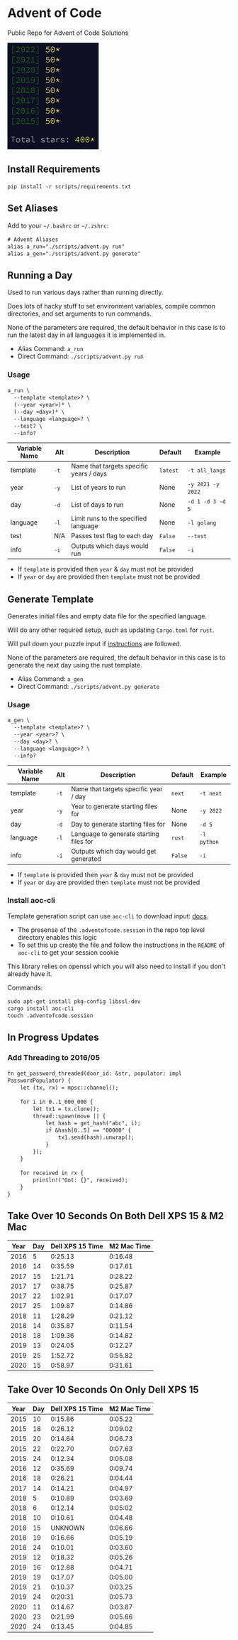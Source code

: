 # Advent of Code

Public Repo for Advent of Code Solutions

![Years Completed](advent-completed.png)

## Install Requirements

```
pip install -r scripts/requirements.txt
```

## Set Aliases

Add to your `~/.bashrc` or `~/.zshrc`:

```
# Advent Aliases
alias a_run="./scripts/advent.py run"
alias a_gen="./scripts/advent.py generate"
```

## Running a Day

Used to run various days rather than running directly.

Does lots of hacky stuff to set environment variables, compile common directories,
and set arguments to run commands.

None of the parameters are required, the default behavior in this case is to run the
latest day in all languages it is implemented in.

- Alias Command: `a_run`
- Direct Command: `./scripts/advent.py run`

### Usage

```
a_run \
  --template <template>? \
  (--year <year>)* \
  (--day <day>)* \
  --language <language>? \
  --test? \
  --info?
```

| Variable Name | Alt  | Description                             | Default  | Example           |
| ------------- | ---- | --------------------------------------- | -------- | ----------------- |
| template      | `-t` | Name that targets specific years / days | `latest` | `-t all_langs`    |
| year          | `-y` | List of years to run                    | None     | `-y 2021 -y 2022` |
| day           | `-d` | List of days to run                     | None     | `-d 1 -d 3 -d 5`  |
| language      | `-l` | Limit runs to the specified language    | None     | `-l golang`       |
| test          | N/A  | Passes test flag to each day            | `False`  | `--test`          |
| info          | `-i` | Outputs which days would run            | `False`  | `-i`              |

- If `template` is provided then `year` & `day` must not be provided
- If `year` or `day` are provided then `template` must not be provided

## Generate Template

Generates initial files and empty data file for the specified language.

Will do any other required setup, such as updating `Cargo.toml` for `rust`.

Will pull down your puzzle input if [instructions](##install-aoc-cli) are followed.

None of the parameters are required, the default behavior in this case is to generate the
next day using the rust template.

- Alias Command: `a_gen`
- Direct Command: `./scripts/advent.py generate`

### Usage

```
a_gen \
  --template <template>? \
  --year <year>? \
  --day <day>? \
  --language <language>? \
  --info?
```

| Variable Name | Alt  | Description                             | Default | Example     |
| ------------- | ---- | --------------------------------------- | ------- | ----------- |
| template      | `-t` | Name that targets specific year / day   | `next`  | `-t next`   |
| year          | `-y` | Year to generate starting files for     | None    | `-y 2022`   |
| day           | `-d` | Day to generate starting files for      | None    | `-d 5`      |
| language      | `-l` | Language to generate starting files for | `rust`  | `-l python` |
| info          | `-i` | Outputs which day would get generated   | `False` | `-i`        |

- If `template` is provided then `year` & `day` must not be provided
- If `year` or `day` are provided then `template` must not be provided

### Install aoc-cli

Template generation script can use `aoc-cli` to download input: [docs](https://github.com/scarvalhojr/aoc-cli).

- The presense of the `.adventofcode.session` in the repo top level directory enables this logic
- To set this up create the file and follow the instructions in the `README` of `aoc-cli` to get your session cookie

This library relies on openssl which you will also need to install if you don't already have it.

Commands:

```
sudo apt-get install pkg-config libssl-dev
cargo install aoc-cli
touch .adventofcode.session
```

## In Progress Updates

### Add Threading to 2016/05

```
fn get_password_threaded(door_id: &str, populator: impl PasswordPopulator) {
    let (tx, rx) = mpsc::channel();

    for i in 0..1_000_000 {
        let tx1 = tx.clone();
        thread::spawn(move || {
            let hash = get_hash("abc", i);
            if &hash[0..5] == "00000" {
                tx1.send(hash).unwrap();
            }
        });
    }

    for received in rx {
        println!("Got: {}", received);
    }
}
```

## Take Over 10 Seconds On Both Dell XPS 15 & M2 Mac

| Year | Day | Dell XPS 15 Time | M2 Mac Time |
| ---- | --- | ---------------- | ----------- |
| 2016 | 5   | 0:25.13          | 0:16.48     |
| 2016 | 14  | 0:35.59          | 0:17.61     |
| 2017 | 15  | 1:21.71          | 0:28.22     |
| 2017 | 17  | 0:38.75          | 0:25.87     |
| 2017 | 22  | 1:02.91          | 0:17.07     |
| 2017 | 25  | 1:09.87          | 0:14.86     |
| 2018 | 11  | 1:28.29          | 0:21.12     |
| 2018 | 14  | 0:35.87          | 0:11.54     |
| 2018 | 18  | 1:09.36          | 0:14.82     |
| 2019 | 13  | 0:24.05          | 0:12.27     |
| 2019 | 25  | 1:52.72          | 0:55.82     |
| 2020 | 15  | 0:58.97          | 0:31.61     |

## Take Over 10 Seconds On Only Dell XPS 15

| Year | Day | Dell XPS 15 Time | M2 Mac Time |
| ---- | --- | ---------------- | ----------- |
| 2015 | 10  | 0:15.86          | 0:05.22     |
| 2015 | 18  | 0:26.12          | 0:09.02     |
| 2015 | 20  | 0:14.64          | 0:06.73     |
| 2015 | 22  | 0:22.70          | 0:07.63     |
| 2015 | 24  | 0:12.34          | 0:05.08     |
| 2016 | 12  | 0:35.69          | 0:09.74     |
| 2016 | 18  | 0:26.21          | 0:04.44     |
| 2017 | 14  | 0:14.21          | 0:04.97     |
| 2018 | 5   | 0:10.89          | 0:03.69     |
| 2018 | 6   | 0:12.14          | 0:05:02     |
| 2018 | 10  | 0:10.61          | 0:04.48     |
| 2018 | 15  | UNKNOWN          | 0:06.66     |
| 2018 | 19  | 0:16.66          | 0:05.19     |
| 2018 | 24  | 0:10.01          | 0:03.60     |
| 2019 | 12  | 0:18.32          | 0:05.26     |
| 2019 | 16  | 0:12.88          | 0:04.71     |
| 2019 | 19  | 0:17.07          | 0:05.00     |
| 2019 | 21  | 0:10.37          | 0:03.25     |
| 2019 | 24  | 0:20:31          | 0:05.73     |
| 2020 | 11  | 0:14.67          | 0:03.87     |
| 2020 | 23  | 0:21.99          | 0:05.66     |
| 2020 | 24  | 0:13.45          | 0:04.85     |

